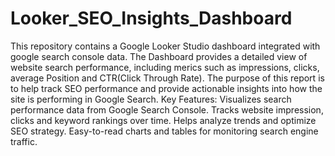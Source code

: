 # Looker_SEO_Insights_Dashboard
This repository contains a Google Looker Studio dashboard integrated with google search console data. The Dashboard provides a detailed view of website search performance, including merics such as impressions, clicks, average Position and CTR(Click Through Rate). The purpose of this report is to help track SEO performance and provide actionable insights into how the site is performing in Google Search.
Key Features:
Visualizes search performance data from Google Search Console.
Tracks website impression, clicks and keyword rankings over time.
Helps analyze trends and optimize SEO strategy.
Easy-to-read charts and tables for monitoring search engine traffic.


